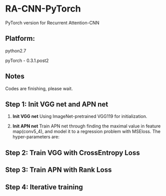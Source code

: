 # RA-CNN-PyTorch
PyTorch version for Recurrent Attention-CNN

## Platform:
python2.7

pyTorch - 0.3.1.post2


## Notes
Codes are finishing, please wait.


## Step 1: Init VGG net and APN net
1) **Init VGG net**
Using ImageNet-pretrained VGG119 for initialization.

2) **Init APN net**
Train APN net through finding the maximal value in feature map(conv5_4), and model it to a regression problem with MSEloss.
The hyper-parameters are:

## Step 2: Train VGG with CrossEntropy Loss

## Step 3: Train APN with Rank Loss

## Step 4: Iterative training

